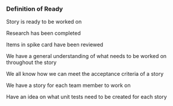### Definition of Ready

Story is ready to be worked on

Research has been completed

Items in spike card have been reviewed

We have a general understanding of what needs to be worked on throughout the story

We all know how we can meet the acceptance criteria of a story

We have a story for each team member to work on

Have an idea on what unit tests need to be created for each story
